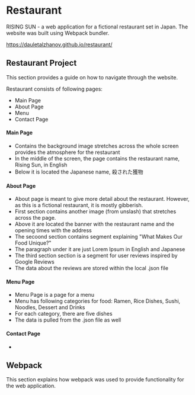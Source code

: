 # Restaurant
RISING SUN - a web application for a fictional restaurant set in Japan. The website was built using Webpack bundler. 

https://dauletalzhanov.github.io/restaurant/

## Restaurant Project 
This section provides a guide on how to navigate through the website.

Restaurant consists of following pages:
- Main Page
- About Page
- Menu
- Contact Page

#### Main Page
- Contains the background image stretches across the whole screen provides the atmosphere for the restaurant
- In the middle of the screen, the page contains the restaurant name, Rising Sun, in English
- Below it is located the Japanese name, 殺された獲物

#### About Page
- About page is meant to give more detail about the restaurant. However, as this is a fictional restaurant, it is mostly gibberish.
- First section contains another image (from unslash) that stretches across the page.
- Above it are located the banner with the restaurant name and the opening times with the address
- The secoond section contains segment explaining "What Makes Our Food Unique?"
- The paragraph under it are just Lorem Ipsum in English and Japanese
- The third section section is a segment for user reviews inspired by Google Reviews
- The data about the reviews are stored within the local .json file

#### Menu Page
- Menu Page is a page for a menu
- Menu has following categories for food: Ramen, Rice Dishes, Sushi, Noodles, Dessert and Drinks
- For each category, there are five dishes
- The data is pulled from the .json file as well

#### Contact Page
- 

## Webpack
This section explains how webpack was used to provide functionality for the web application.

